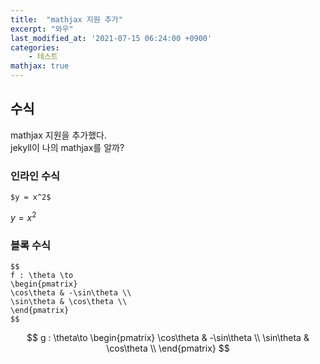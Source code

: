 ```yaml
---
title:  "mathjax 지원 추가"
excerpt: "와우"
last_modified_at: '2021-07-15 06:24:00 +0900'
categories:
    - 테스트
mathjax: true
---
```

## 수식
mathjax 지원을 추가했다.\
jekyll이 나의 mathjax를 알까?

### 인라인 수식
```
$y = x^2$
```
$y = x^2$

### 블록 수식
```
$$
f : \theta \to
\begin{pmatrix}
\cos\theta & -\sin\theta \\
\sin\theta & \cos\theta \\
\end{pmatrix}
$$

```
$$
g : \theta\to \begin{pmatrix}
\cos\theta & -\sin\theta \\
\sin\theta & \cos\theta \\
\end{pmatrix}
$$





